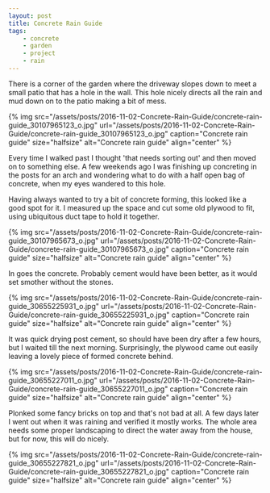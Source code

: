 ```yaml
---
layout: post
title: Concrete Rain Guide
tags:
    - concrete
    - garden
    - project
    - rain
---
```


There is a corner of the garden where the driveway slopes down to meet a small patio that has a hole in the wall. This hole nicely directs all the rain and mud down on to the patio making a bit of mess.

{% img src="/assets/posts/2016-11-02-Concrete-Rain-Guide/concrete-rain-guide_30107965123_o.jpg" url="/assets/posts/2016-11-02-Concrete-Rain-Guide/concrete-rain-guide_30107965123_o.jpg" caption="Concrete rain guide" size="halfsize" alt="Concrete rain guide" align="center" %}

Every time I walked past I thought 'that needs sorting out' and then moved on to something else. A few weekends ago I was finishing up concreting in the posts for an arch and wondering what to do with a half open bag of concrete, when my eyes wandered to this hole.

Having always wanted to try a bit of concrete forming, this looked like a good spot for it. I measured up the space and cut some old plywood to fit, using ubiquitous duct tape to hold it together.

{% img src="/assets/posts/2016-11-02-Concrete-Rain-Guide/concrete-rain-guide_30107965673_o.jpg" url="/assets/posts/2016-11-02-Concrete-Rain-Guide/concrete-rain-guide_30107965673_o.jpg" caption="Concrete rain guide" size="halfsize" alt="Concrete rain guide" align="center" %}

In goes the concrete. Probably cement would have been better, as it would set smother without the stones.

{% img src="/assets/posts/2016-11-02-Concrete-Rain-Guide/concrete-rain-guide_30655225931_o.jpg" url="/assets/posts/2016-11-02-Concrete-Rain-Guide/concrete-rain-guide_30655225931_o.jpg" caption="Concrete rain guide" size="halfsize" alt="Concrete rain guide" align="center" %}

It was quick drying post cement, so should have been dry after a few hours, but I waited till the next morning. Surprisingly, the plywood came out easily leaving a lovely piece of formed concrete behind.

{% img src="/assets/posts/2016-11-02-Concrete-Rain-Guide/concrete-rain-guide_30655227011_o.jpg" url="/assets/posts/2016-11-02-Concrete-Rain-Guide/concrete-rain-guide_30655227011_o.jpg" caption="Concrete rain guide" size="halfsize" alt="Concrete rain guide" align="center" %}

Plonked some fancy bricks on top and that's not bad at all. A few days later I went out when it was raining and verified it mostly works. The whole area needs some proper landscaping to direct the water away from the house, but for now, this will do nicely.

{% img src="/assets/posts/2016-11-02-Concrete-Rain-Guide/concrete-rain-guide_30655227821_o.jpg" url="/assets/posts/2016-11-02-Concrete-Rain-Guide/concrete-rain-guide_30655227821_o.jpg" caption="Concrete rain guide" size="halfsize" alt="Concrete rain guide" align="center" %}